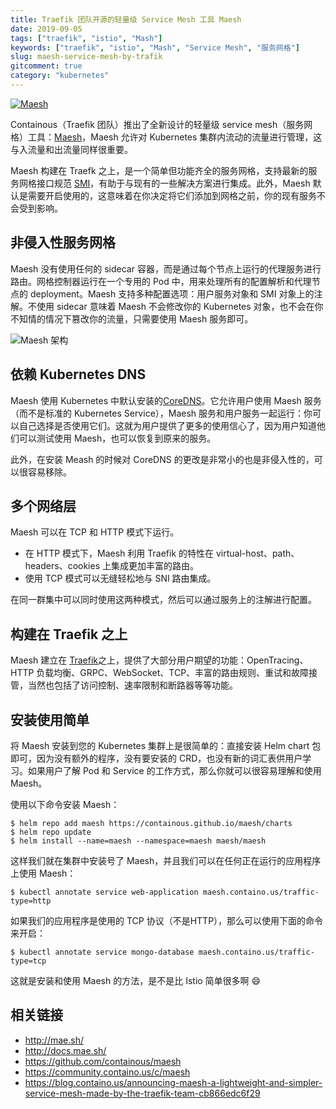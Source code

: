 ```yaml
---
title: Traefik 团队开源的轻量级 Service Mesh 工具 Maesh
date: 2019-09-05
tags: ["traefik", "istio", "Mash"]
keywords: ["traefik", "istio", "Mash", "Service Mesh", "服务网格"]
slug: maesh-service-mesh-by-trafik
gitcomment: true
category: "kubernetes"
---
```

[![Maesh](https://bxdc-static.oss-cn-beijing.aliyuncs.com/images/maesh.jpg)](/post/maesh-service-mesh-by-trafik/)

Containous（Traefik 团队）推出了全新设计的轻量级 service mesh（服务网格）工具：[Maesh](http://mae.sh/)，Maesh 允许对 Kubernetes 集群内流动的流量进行管理，这与入流量和出流量同样很重要。

Maesh 构建在 Traefk 之上，是一个简单但功能齐全的服务网格，支持最新的服务网格接口规范 [SMI](https://smi-spec.io/)，有助于与现有的一些解决方案进行集成。此外，Maesh 默认是需要开启使用的，这意味着在你决定将它们添加到网格之前，你的现有服务不会受到影响。

<!--more-->

## 非侵入性服务网格
Maesh 没有使用任何的 sidecar 容器，而是通过每个节点上运行的代理服务进行路由。网格控制器运行在一个专用的 Pod 中，用来处理所有的配置解析和代理节点的 deployment。Maesh 支持多种配置选项：用户服务对象和 SMI 对象上的注解。不使用 sidecar 意味着 Maesh 不会修改你的 Kubernetes 对象，也不会在你不知情的情况下篡改你的流量，只需要使用 Maesh 服务即可。

![Maesh 架构](https://bxdc-static.oss-cn-beijing.aliyuncs.com/images/maesh-structurer.jpeg)


## 依赖 Kubernetes DNS
Maesh 使用 Kubernetes 中默认安装的[CoreDNS](https://coredns.io/)。它允许用户使用 Maesh 服务（而不是标准的 Kubernetes Service），Maesh 服务和用户服务一起运行：你可以自己选择是否使用它们。这就为用户提供了更多的使用信心了，因为用户知道他们可以测试使用 Maesh，也可以恢复到原来的服务。

此外，在安装 Meash 的时候对 CoreDNS 的更改是非常小的也是非侵入性的，可以很容易移除。


## 多个网络层
Maesh 可以在 TCP 和 HTTP 模式下运行。

* 在 HTTP 模式下，Maesh 利用 Traefik 的特性在 virtual-host、path、headers、cookies 上集成更加丰富的路由。
* 使用 TCP 模式可以无缝轻松地与 SNI 路由集成。

在同一群集中可以同时使用这两种模式，然后可以通过服务上的注解进行配置。

## 构建在 Traefik 之上
Maesh 建立在 [Traefik](https://traefik.io/)之上，提供了大部分用户期望的功能：OpenTracing、HTTP 负载均衡、GRPC、WebSocket、TCP、丰富的路由规则、重试和故障接管，当然也包括了访问控制、速率限制和断路器等等功能。

## 安装使用简单
将 Maesh 安装到您的 Kubernetes 集群上是很简单的：直接安装 Helm chart 包即可，因为没有额外的程序，没有要安装的 CRD，也没有新的词汇表供用户学习。如果用户了解 Pod 和 Service 的工作方式，那么你就可以很容易理解和使用 Maesh。
<!--adsense-text-->
使用以下命令安装 Maesh：
```shell
$ helm repo add maesh https://containous.github.io/maesh/charts
$ helm repo update 
$ helm install --name=maesh --namespace=maesh maesh/maesh
```

这样我们就在集群中安装号了 Maesh，并且我们可以在任何正在运行的应用程序上使用 Maesh：
```shell
$ kubectl annotate service web-application maesh.containo.us/traffic-type=http
```

如果我们的应用程序是使用的 TCP 协议（不是HTTP），那么可以使用下面的命令来开启：
```shell
$ kubectl annotate service mongo-database maesh.containo.us/traffic-type=tcp
```

这就是安装和使用 Maesh 的方法，是不是比 Istio 简单很多啊 😄


## 相关链接

* http://mae.sh/
* http://docs.mae.sh/
* https://github.com/containous/maesh
* https://community.containo.us/c/maesh
* https://blog.containo.us/announcing-maesh-a-lightweight-and-simpler-service-mesh-made-by-the-traefik-team-cb866edc6f29

<!--adsense-self-->
